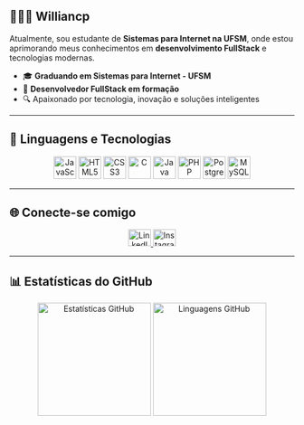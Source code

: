 ## 👨🏻‍💻 Williancp

Atualmente, sou estudante de **Sistemas para Internet na UFSM**, onde estou aprimorando meus conhecimentos em **desenvolvimento FullStack** e tecnologias modernas.

- 🎓 **Graduando em Sistemas para Internet - UFSM**
- 🚀 **Desenvolvedor FullStack em formação**
- 🔍 Apaixonado por tecnologia, inovação e soluções inteligentes

---

## 🚀 Linguagens e Tecnologias

<p align="center">
  <img src="https://cdn.jsdelivr.net/gh/devicons/devicon@latest/icons/javascript/javascript-original.svg" title="JavaScript" width="40" />
  <img src="https://cdn.jsdelivr.net/gh/devicons/devicon@latest/icons/html5/html5-original.svg" title="HTML5" width="40" />
  <img src="https://cdn.jsdelivr.net/gh/devicons/devicon@latest/icons/css3/css3-original.svg" title="CSS3" width="40" />
  <img src="https://cdn.jsdelivr.net/gh/devicons/devicon@latest/icons/c/c-original.svg" title="C" width="40" />
  <img src="https://cdn.jsdelivr.net/gh/devicons/devicon@latest/icons/java/java-original.svg" title="Java" width="40" />
  <img src="https://cdn.jsdelivr.net/gh/devicons/devicon@latest/icons/php/php-original.svg" title="PHP" width="40" />
  <img src="https://cdn.jsdelivr.net/gh/devicons/devicon@latest/icons/postgresql/postgresql-original.svg" title="PostgreSQL" width="40" />
  <img src="https://cdn.jsdelivr.net/gh/devicons/devicon@latest/icons/mysql/mysql-original.svg" title="MySQL" width="40" />
</p>

---

## 🌐 Conecte-se comigo

<p align="center">
  <a href="https://linkedin.com/in/willianpadilha" target="_blank">
    <img src="https://raw.githubusercontent.com/rahuldkjain/github-profile-readme-generator/master/src/images/icons/Social/linked-in-alt.svg" alt="LinkedIn" height="30" width="40" />
  </a>
  <a href="https://instagram.com/willian._.cp" target="_blank">
    <img src="https://raw.githubusercontent.com/rahuldkjain/github-profile-readme-generator/master/src/images/icons/Social/instagram.svg" alt="Instagram" height="30" width="40" />
  </a>
</p>

---

## 📊 Estatísticas do GitHub

<p align="center">
  <img 
    src="https://github-readme-stats.vercel.app/api?username=Williancp&show_icons=true&theme=highcontrast&count_private=true&locale=pt-br" 
    alt="Estatísticas GitHub" 
    height="200"
  />
  <img 
    src="https://github-readme-stats.vercel.app/api/top-langs/?username=Williancp&theme=highcontrast&layout=compact&custom_title=Tecnologias&langs_count=9" 
    alt="Linguagens GitHub" 
    height="200"
  />
</p>
